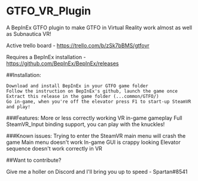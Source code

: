 # GTFO_VR_Plugin
A BepInEx GTFO plugin to make GTFO in Virtual Reality work almost as well as Subnautica VR!

Active trello board - https://trello.com/b/zSk7bBMS/gtfovr

Requires a BepInEx installation - https://github.com/BepInEx/BepInEx/releases 

##Installation: 

	Download and install BepInEx in your GTFO game folder
	Follow the instruction on BepInEx's github, launch the game once
	Extract this release in the game folder (...common/GTFO/)
	Go in-game, when you're off the elevator press F1 to start-up SteamVR and play!
	
###Features:
	More or less correctly working VR in-game gameplay 
	Full SteamVR_Input binding support, you can play with the knuckles!

###Known issues: 
	Trying to enter the SteamVR main menu will crash the game 
	Main menu doesn't work
	In-game GUI is crappy looking 
	Elevator sequence doesn't work correctly in VR 


##Want to contribute?

Give me a holler on Discord and I'll bring you up to speed - Spartan#8541 
